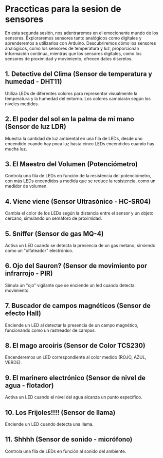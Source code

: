 # Praccticas para la sesion de sensores

En esta segunda sesión, nos adentraremos en el emocionante mundo de los sensores. Exploraremos sensores tanto analógicos como digitales y aprenderemos a utilizarlos con Arduino. Descubriremos cómo los sensores analógicos, como los sensores de temperatura y luz, proporcionan información continua, mientras que los sensores digitales, como los sensores de proximidad y movimiento, ofrecen datos discretos.

## 1. Detective del Clima (Sensor de temperatura y humedad - DHT11)

Utiliza LEDs de diferentes colores para representar visualmente la temperatura y la humedad del entorno. Los colores cambiarán según los niveles medidos.

## 2. El poder del sol en la palma de mi mano (Sensor de luz LDR)

Muestra la cantidad de luz ambiental en una fila de LEDs, desde uno encendido cuando hay poca luz hasta cinco LEDs encendidos cuando hay mucha luz.

## 3. El Maestro del Volumen (Potenciómetro)

Controla una fila de LEDs en función de la resistencia del potenciómetro, con más LEDs encendidos a medida que se reduce la resistencia, como un medidor de volumen.

## 4. Viene viene (Sensor Ultrasónico - HC-SR04)

Cambia el color de los LEDs según la distancia entre el sensor y un objeto cercano, simulando un semáforo de proximidad.

## 5. Sniffer (Sensor de gas MQ-4)

Activa un LED cuando se detecta la presencia de un gas metano, sirviendo como un "olfateador" electrónico.

## 6. Ojo del Sauron? (Sensor de movimiento por infrarrojo - PIR)

Simula un "ojo" vigilante que se enciende un led cuando detecta movimiento.

## 7. Buscador de campos magnéticos (Sensor de efecto Hall)

Enciende un LED al detectar la presencia de un campo magnético, funcionando como un rastreador de campos.

## 8. El mago arcoíris (Sensor de Color TCS230)

Encenderemos un LED correspondiente al color medido (ROJO, AZUL, VERDE).

## 9. El marinero electrónico (Sensor de nivel de agua - flotador)

Activa un LED cuando el nivel del agua alcanza un punto específico.

## 10. Los Frijoles!!!! (Sensor de llama)

Enciende un LED cuando detecta una llama.

## 11. Shhhh (Sensor de sonido - micrófono)

Controla una fila de LEDs en función al sonido del ambiente.
